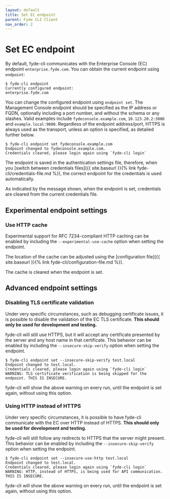 ```yaml
---
layout: default
title: Set EC endpoint
parent: Fyde CLI Client
nav_order: 2
---
```

# Set EC endpoint

By default, fyde-cli communicates with the Enterprise Console (EC) endpoint `enterprise.fyde.com`. You can obtain the current endpoint using `endpoint`:

```
$ fyde-cli endpoint
Currently configured endpoint:
enterprise.fyde.com
```

You can change the configured endpoint using `endpoint set`.
The Management Console endpoint should be specified as the IP address or FQDN, optionally including a port number, and without the schema or any slashes.
Valid examples include `fydeconsole.example.com`, `10.123.20.2:3000` and `example.local:9000`.
Regardless of the endpoint address/port, HTTPS is always used as the transport, unless an option is specified, as detailed further below.

```
$ fyde-cli endpoint set fydeconsole.example.com
Endpoint changed to fydeconsole.example.com.
Credentials cleared, please login again using `fyde-cli login`
```

The endpoint is saved in the authentication settings file, therefore, when you [switch between credentials files]({{ site.baseurl }}{% link fyde-cli/credentials-file.md %}), the correct endpoint for the credentials is used automatically.

As indicated by the message shown, when the endpoint is set, credentials are cleared from the current credentials file.

## Experimental endpoint settings

### Use HTTP cache

Experimental support for RFC 7234-compliant HTTP caching can be enabled by including the `--experimental-use-cache` option when setting the endpoint.

The location of the cache can be adjusted using the [configuration file]({{ site.baseurl }}{% link fyde-cli/configuration-file.md %}).

The cache is cleared when the endpoint is set.

## Advanced endpoint settings

### Disabling TLS certificate validation

Under very specific circumstances, such as debugging certificate issues, it is possible to disable the validation of the EC TLS certificate.
**This should only be used for development and testing.**

fyde-cli will still use HTTPS, but it will accept any certificate presented by the server and any host name in that certificate.
This behavior can be enabled by including the `--insecure-skip-verify` option when setting the endpoint.

```
$ fyde-cli endpoint set --insecure-skip-verify test.local
Endpoint changed to test.local.
Credentials cleared, please login again using `fyde-cli login`
WARNING: TLS certificate verification is being skipped for the endpoint. THIS IS INSECURE.
```

fyde-cli will show the above warning on every run, until the endpoint is set again, without using this option.

### Using HTTP instead of HTTPS

Under very specific circumstances, it is possible to have fyde-cli communicate with the EC over HTTP instead of HTTPS.
**This should only be used for development and testing.**

fyde-cli will still follow any redirects to HTTPS that the server might present.
This behavior can be enabled by including the `--insecure-skip-verify` option when setting the endpoint.

```
$ fyde-cli endpoint set --insecure-use-http test.local
Endpoint changed to test.local.
Credentials cleared, please login again using `fyde-cli login`
WARNING: HTTP, instead of HTTPS, is being used for API communication. THIS IS INSECURE.
```

fyde-cli will show the above warning on every run, until the endpoint is set again, without using this option.